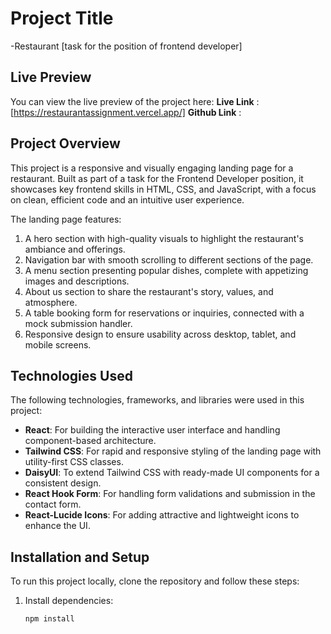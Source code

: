 # Project Title

-Restaurant [task for the position of frontend developer]

## Live Preview

You can view the live preview of the project here: 
**Live Link** : [https://restaurantassignment.vercel.app/] 
**Github Link** :

## Project Overview

This project is a responsive and visually engaging landing page for a restaurant. Built as part of a task for the Frontend Developer position, it showcases key frontend skills in HTML, CSS, and JavaScript, with a focus on clean, efficient code and an intuitive user experience.

The landing page features:

1. A hero section with high-quality visuals to highlight the restaurant's ambiance and offerings.
2. Navigation bar with smooth scrolling to different sections of the page.
3. A menu section presenting popular dishes, complete with appetizing images and descriptions.
4. About us section to share the restaurant's story, values, and atmosphere.
5. A table booking form for reservations or inquiries, connected with a mock submission handler.
6. Responsive design to ensure usability across desktop, tablet, and mobile screens.

## Technologies Used

The following technologies, frameworks, and libraries were used in this project:
- **React**: For building the interactive user interface and handling component-based architecture.
- **Tailwind CSS**: For rapid and responsive styling of the landing page with utility-first CSS classes.
- **DaisyUI**: To extend Tailwind CSS with ready-made UI components for a consistent design.
- **React Hook Form**: For handling form validations and submission in the contact form.
- **React-Lucide Icons**: For adding attractive and lightweight icons to enhance the UI.

## Installation and Setup

To run this project locally, clone the repository and follow these steps:
1. Install dependencies:
   ```bash
   npm install
